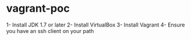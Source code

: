 # vagrant-poc
1- Install JDK 1.7 or later
2- Install VirtualBox
3- Install Vagrant
4- Ensure you have an ssh client on your path
